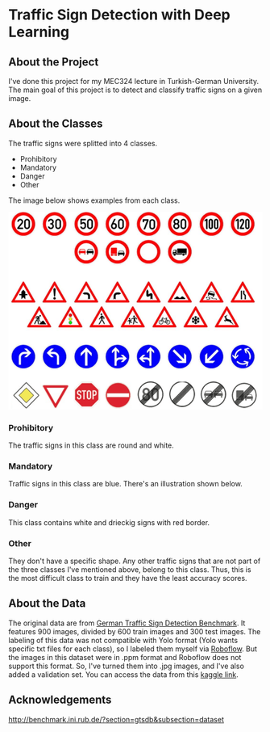 # Traffic Sign Detection with Deep Learning

## About the Project

I've done this project for my MEC324 lecture in Turkish-German University. The main goal of this project is to detect and classify traffic signs on a given image. 

## About the Classes

The traffic signs were splitted into 4 classes.

<ul>
  <li>Prohibitory</li>
  <li>Mandatory</li>
  <li>Danger</li>
  <li>Other</li>
</ul>

The image below shows examples from each class.

![From top to bottom: Prohibitory, Danger, Mandatory, Other](https://github.com/cagatayp0/GermanTrafficSignDetection/blob/main/Assets/all%20together.png)

### Prohibitory

The traffic signs in this class are round and white.

### Mandatory

Traffic signs in this class are blue. There's an illustration shown below.

### Danger

This class contains white and drieckig signs with red border.

### Other

They don't have a specific shape. Any other traffic signs that are not part of the three classes I've mentioned above, belong to this class. Thus, this is the most difficult class to train and they have the least accuracy scores.

## About the Data

The original data are from [German Traffic Sign Detection Benchmark](https://benchmark.ini.rub.de/gtsdb_news.html). It features 900 images, divided by 600 train images and 300 test images. The labeling of this data was not compatible with Yolo format (Yolo wants specific txt files for each class), so I labeled them myself via [Roboflow](https://roboflow.com/). But the images in this dataset were in .ppm format and Roboflow does not support this format. So, I've turned them into .jpg images, and I've also added a validation set. You can access the data from this [kaggle link](https://www.kaggle.com/aatayparlar/german-traffic-sign-detection-benchmark).

## Acknowledgements

http://benchmark.ini.rub.de/?section=gtsdb&subsection=dataset
